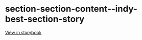 # section-section-content--indy-best-section-story

[View in storybook](https://raw.githack.com/Independent-Digital-News-and-Media-Ltd/indy-pwamp-sb/PR-2414-sb/index.html?path=/story/section-section-content--indy-best-section-story)